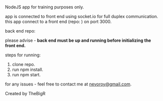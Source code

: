 NodeJS app for training purposes only.

app is connected to front end using socket.io for full duplex communication.
this app connect to a front end (repo: ) on port 3000.

back end repo:

please advise -
<b> back end must be up and running before initializing the front end. </b>

steps for running:

1. clone repo.
2. run npm install.
3. run npm start.

for any issues - feel free to contact me at nevoroy@gmail.com.

Created by TheBigR
